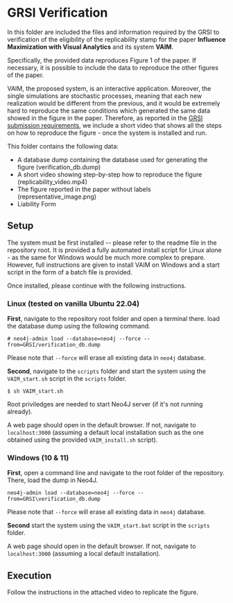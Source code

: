 # GRSI Verification 

In this folder are included the files and information required by the GRSI to verification of the eligibility of the replicability stamp for the paper **Influence Maximization with Visual Analytics** and its system **VAIM**. 

Specifically, the provided data reproduces Figure 1 of the paper. If necessary, it is possible to include the data to reproduce the other figures of the paper.

VAIM, the proposed system, is an interactive application. Moreover, the single simulations are stochastic processes, meaning that each new realization would be different from the previous, and it would be extremely hard to reproduce the same conditions which generated the same data showed in the figure in the paper. Therefore, as reported in the [GRSI submission requirements](http://www.replicabilitystamp.org/requirements.html), we include a short video that shows all the steps on how to reproduce the figure - once the system is installed and run.

This folder contains the following data:

* A database dump containing the database used for generating the figure (verification_db.dump)
* A short video showing step-by-step how to reproduce the figure (replicability_video.mp4)
* The figure reported in the paper without labels (representative_image.png)
* Liability Form

## Setup

The system must be first installed -- please refer to the readme file in the repository root. It is provided a fully automated install script for Linux alone - as the same for Windows would be much more complex to prepare. However, full instructions are given to install VAIM on Windows and a start script in the form of a batch file is provided.

Once installed, please continue with the following instructions.

### Linux (tested on vanilla Ubuntu 22.04)

**First**, navigate to the repository root folder and open a terminal there. load the database dump using the following command.

```# neo4j-admin load --database=neo4j --force --from=GRSI/verification_db.dump```

Please note that ```--force``` will erase all existing data in ```neo4j``` database.

**Second**, navigate to the ```scripts``` folder and start the system using the ```VAIM_start.sh``` script in the ```scripts``` folder.

```$ sh VAIM_start.sh```

Root priviledges are needed to start Neo4J server (if it's not running already).

A web page should open in the default browser. If not, navigate to ```localhost:3000``` (assuming a default local installation such as the one obtained using the provided ```VAIM_install.sh``` script).

### Windows (10 & 11)

**First**, open a command line and navigate to the root folder of the repository. There, load the dump in Neo4J.

```neo4j-admin load --database=neo4j --force --from=GRSI\verification_db.dump```

Please note that ```--force``` will erase all existing data in ```neo4j``` database.

**Second** start the system using the ```VAIM_start.bat``` script in the ```scripts``` folder.

A web page should open in the default browser. If not, navigate to ```localhost:3000``` (assuming a local default installation).

## Execution

Follow the instructions in the attached video to replicate the figure. 

